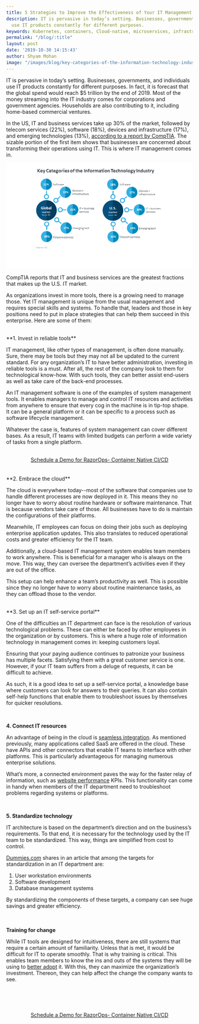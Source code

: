 ```yaml
---
title: 5 Strategies to Improve the Effectiveness of Your IT Management
description: IT is pervasive in today’s setting. Businesses, governments, and individuals
  use IT products constantly for different purposes.
keywords: Kubernetes, containers, Cloud-native, microservices, infrastructure, development
permalink: "/blog/:title"
layout: post
date: '2019-10-30 14:15:43'
author: Shyam Mohan
image: "/images/blog/key-categories-of-the-information-technology-industry.png"
---
```


IT is pervasive in today’s setting. Businesses, governments, and individuals use IT products constantly for different purposes. In fact, it is forecast that the global spend would reach $5 trillion by the end of 2019. Most of the money streaming into the IT industry comes for corporations and government agencies. Households are also contributing to it, including home-based commercial ventures.

In the US, IT and business services take up 30% of the market, followed by telecom services (22%), software (18%), devices and infrastructure (17%), and emerging technologies (13%), <a href="https://www.comptia.org/content/research/it-industry-trends-analysis" target="_blank">according to a report by CompTIA</a>. The sizable portion of the first item shows that businesses are concerned about transforming their operations using IT. This is where IT management comes in.

![](/images/blog/key-categories-of-the-information-technology-industry.png)

CompTIA reports that IT and business services are the greatest fractions that makes up the U.S. IT market.

As organizations invest in more tools, there is a growing need to manage those. Yet IT management is unique from the usual management and requires special skills and systems. To handle that, leaders and those in key positions need to put in place strategies that can help them succeed in this enterprise. Here are some of them:


<br>
**1. Invest in reliable tools**

IT management, like other types of management, is often done manually. Sure, there may be tools but they may not all be updated to the current standard. For any organization’s IT to have better administration, investing in reliable tools is a must. After all, the rest of the company look to them for technological know-how. With such tools, they can better assist end-users as well as take care of the back-end processes.

An IT management software is one of the examples of system management tools. It enables managers to manage and control IT resources and activities from anywhere to ensure that every cog in the machine is in tip-top shape. It can be a general platform or it can be specific to a process such as software lifecycle management.

Whatever the case is, features of system management can cover different bases. As a result, IT teams with limited budgets can perform a wide variety of tasks from a single platform.

<br>
<center>
  <a href="/schedule-demo" class="btn btn-rounded btn-lg btn-primary">Schedule a Demo for RazorOps- Container Native CI/CD </a> 
</center>
<br><br>
**2. Embrace the cloud**

The cloud is everywhere today--most of the software that companies use to handle different processes are now deployed in it. This means they no longer have to worry about routine hardware or software maintenance. That is because vendors take care of those. All businesses have to do is maintain the configurations of their platforms.

Meanwhile, IT employees can focus on doing their jobs such as deploying enterprise application updates. This also translates to reduced operational costs and greater efficiency for the IT team.

Additionally, a cloud-based IT management system enables team members to work anywhere. This is beneficial for a manager who is always on the move. This way, they can oversee the department’s activities even if they are out of the office.

This setup can help enhance a team’s productivity as well. This is possible since they no longer have to worry about routine maintenance tasks, as they can offload those to the vendor.


<br>
**3. Set up an IT self-service portal**

One of the difficulties an IT department can face is the resolution of various technological problems. These can either be faced by other employees in the organization or by customers. This is where a huge role of information technology in management comes in: keeping customers loyal.

Ensuring that your paying audience continues to patronize your business has multiple facets. Satisfying them with a great customer service is one. However, if your IT team suffers from a deluge of requests, it can be difficult to achieve.

As such, it is a good idea to set up a self-service portal, a knowledge base where customers can look for answers to their queries. It can also contain self-help functions that enable them to troubleshoot issues by themselves for quicker resolutions.

<br>

**4. Connect IT resources**

An advantage of being in the cloud is <a href="https://razorops.com/blog/principles-for-continuous-integration/" target="_blank">seamless integration</a>.  As mentioned previously, many applications called SaaS are offered in the cloud. These have APIs and other connectors that enable IT teams to interface with other platforms. This is particularly advantageous for managing numerous enterprise solutions.

What’s more, a connected environment paves the way for the faster relay of information, such as <a href="https://financesonline.com/best-website-performance-kpis/" target="_blank">website performance</a> KPIs. This functionality can come in handy when members of the IT department need to troubleshoot problems regarding systems or platforms.

<br>

**5. Standardize technology**

IT architecture is based on the department’s direction and on the business’s requirements. To that end, it is necessary for the technology used by the IT team to be standardized. This way, things are simplified from cost to control.

<a href="https://www.dummies.com/programming/networking/it-architecture-standardizing-technology/" target="_blank">Dummies.com</a> shares in an article that among the targets for standardization in an IT department are:

1. User workstation environments
1. Software development
1. Database management systems

By standardizing the components of these targets, a company can see huge savings and greater efficiency.

<br><br>
**Training for change**

While IT tools are designed for intuitiveness, there are still systems that require a certain amount of familiarity. Unless that is met, it would be difficult for IT to operate smoothly. That is why training is critical. This enables team members to know the ins and outs of the systems they will be using to <a href="https://razorops.com/blog/kubernetes-and-containers-adoption-growing-fast/" target="_blank">better adopt</a> it. With this, they can maximize the organization’s investment. Thereon, they can help affect the change the company wants to see.

<br><br>
<br>
<center>
  <a href="/schedule-demo" class="btn btn-rounded btn-lg btn-primary">Schedule a Demo for RazorOps- Container Native CI/CD </a> 
</center>
<br>